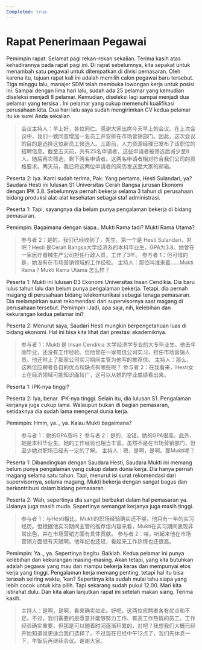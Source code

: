 ```yaml
---
Completed: true
---
```


# Rapat Penerimaan Pegawai

Pemimpin rapat: Selamat pagi rekan-rekan sekalian. Terima kasih atas kehadirannya pada rapat pagi ini. Di rapat sebelumnya, kita sepakat untuk menambah satu pegawai untuk ditempatkan di divisi pemasaran. Oleh karena itu, tujuan rapat kali ini adalah memilih calon pegawai baru tersebut. Tiga minggu lalu, manajer SDM telah membuka lowongan kerja untuk posisi ini. Sampai dengan lima hari lalu, sudah ada 25 pelamar yang kemudian diseleksi menjadi 8 pelamar. Kemudian, diseleksi lagi sampai menjadi dua pelamar yang tersisa . Ini pelamar yang cukup memenuhi kualifikasi perusahaan kita. Dua hari lalu saya sudah mengirimkan CV kedua pelamar itu ke surel Anda sekalian.

> 会议主持人：早上好，各位同仁。感谢大家出席今天早上的会议。在上次会议中，我们一致同意增加一名员工并安排在市场营销部门。因此，这次会议的目的是选择这位新员工候选人。三周前，人力资源经理已发布了该职位的招聘信息。截至五天前，共有25名申请者，这些申请者被筛选后减少至8人。随后再次筛选，剩下两名申请者。这两名申请者相对符合我们公司的资格要求。两天前，我已将这两位申请者的简历发送至大家的邮箱。

Peserta 2: Iya. Kami sudah terima, Pak. Yang pertama, Hesti Sulandari, ya? Saudara Hesti ini lulusan S1 Universitas Cerah Bangsa jurusan Ekonomi dengan IPK 3,8. Sebelumnya pernah bekerja selama 3 tahun di perusahaan bidang produksi alat-alat kesehatan sebagai staf administrasi.

Peserta 1: Tapi, sayangnya dia belum punya pengalaman bekerja di bidang pemasaran.

Pemimpin: Bagaimana dengan siapa.. Mukti Rama tadi? Mukti Rama Utama?

> 参与者 2：是的，我们已经收到了，先生。第一个是 Hesti Sulandari，对吧？Hesti 是Cerah Bangsa大学经济系的本科毕业生，GPA为3.8。她曾在一家医疗器械生产公司担任行政人员，工作了3年。
> 参与者 1：但可惜的是，她没有在市场营销领域的工作经验。
> 主持人：那位叫谁来着……Mukti Rama？Mukti Rama Utama 怎么样？

Peserta 1: Mukti ini lulusan D3 Ekonomi Universitas Insan Cendikia. Dia baru lulus tahun lalu dan belum punya pengalaman bekerja. Tetapi, dia pernah magang di perusahaan bidang telekomunikasi sebagai tenaga pemasaran. Dia melampirkan surat rekomendasi dari supervisornya saat magang di perusahaan tersebut. Pemimpin :Jadi, apa saja, nih, kelebihan dan kekurangan kedua pelamar ini?

Peserta 2: Menurut saya, Saudari Hesti mungkin berpengetahuan luas di bidang ekonomi. Hal ini bisa kita lihat dari prestasi akademiknya.

> 参与者 1：Mukti 是 Insan Cendikia 大学经济学专业的大专毕业生。他去年刚毕业，还没有工作经验。但他曾在一家电信公司实习，担任市场营销人员。他还附上了那家公司实习期间主管为他写的推荐信。
> 主持人：那么，这两位应聘者各自的优点和缺点有哪些呢？
> 参与者 2：在我看来，Hesti女士在经济领域可能知识面较广，这可以从她的学业成绩看出来。

Peserta 1: IPK-nya tinggi?

Peserta 2: Iya, benar. IPK-nya tinggi. Selain itu, dia lulusan S1. Pengalaman kerjanya juga cukup lama. Walaupun bukan di bagian pemasaran, setidaknya dia sudah lama mengenal dunia kerja.

Pemimpin: Hmm, ya.., ya. Kalau Mukti bagaimana?

> 参与者 1：她的GPA高吗？
> 参与者 2：是的，没错。她的GPA很高。此外，她是本科毕业生。她的工作经验也相当丰富。虽然不是在市场营销部门，但至少她对职场已经有一定的了解。
> 主持人：嗯，是啊，是啊。那Mukti呢？

Peserta 1: Dibandingkan dengan Saudara Hesti, Saudara Mukti ini memang belum punya pengalaman yang cukup dalam dunia kerja. Dia hanya pernah magang selama satu tahun. Tapi, menurut isi surat rekomendasi dari supervisornya, selama magang, Mukti bekerja dengan sangat bagus dan berkontribusi dalam bidang pemasaran.

Peserta 2: Wah, sepertinya dia sangat berbakat dalam hal pemasaran ya. Usianya juga masih muda. Sepertinya semangat kerjanya juga masih tinggi.

> 参与者 1：与Hesti相比，Mukti的职场经验确实还不够。他只有一年的实习经历。但根据他实习期间主管的推荐信内容来看，Mukti在实习期间表现非常出色，并在市场营销方面有具体贡献。
> 参与者 2：哇，听起来他在市场营销方面很有天赋啊。他年纪也还轻，看起来工作热情也还很高。

Pemimpin: Ya.., ya. Sepertinya begitu. Baiklah. Kedua pelamar ini punya kelebihan dan kekurangan masing-masing. Akan tetapi, yang kita butuhkan adalah pegawai yang mau dan mampu bekerja keras dan mempunyai etos kerja yang tinggi. Pengalaman kerja memang penting, tetapi hal itu bisa terasah seiring waktu, ‘kan? Sepertinya kita sudah mulai tahu siapa yang lebih cocok untuk kita pilih. Tapi sekarang sudah pukul 12.00. Mari kita istirahat dulu. Dan kita akan lanjutkan rapat ini setelah makan siang. Terima kasih.

> 主持人：是啊，是啊，看来确实如此。好吧，这两位应聘者各有优点和不足。不过，我们需要的是愿意并能够努力工作、有高工作热情的员工。工作经验确实重要，但那是可以随着时间逐渐积累的，对吧？我想我们大概已经开始知道谁更适合我们选择了。不过现在已经中午12点了，我们先休息一下，午饭后再继续会议。谢谢大家。
